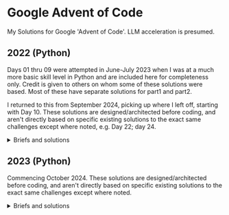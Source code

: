 # Google Advent of Code

My Solutions for Google 'Advent of Code'. LLM acceleration is presumed.

## 2022 (Python)

Days 01 thru 09 were attempted in June-July 2023 when I was at a much more basic skill level in Python and are included here for completeness only. Credit is given to others on whom some of these solutions were based. Most of these have separate solutions for part1 and part2.

I returned to this from September 2024, picking up where I left off, starting with Day 10. These solutions are designed/architected before coding, and aren't directly based on specific existing solutions to the exact same challenges except where noted, e.g. Day 22; day 24. 

<details>
  <summary>Briefs and solutions</summary>

| Brief | Solution | 
| ----- | --------- |
| [Day 1](https://adventofcode.com/2022/day/1)   | [day-01](./2022/day-01) |
| [Day 2](https://adventofcode.com/2022/day/2)   | [day-02](./2022/day-02) | 
| [Day 3](https://adventofcode.com/2022/day/3)   | [day-03](./2022/day-03) | 
| [Day 4](https://adventofcode.com/2022/day/4)   | [day-04](./2022/day-04) | 
| [Day 5](https://adventofcode.com/2022/day/5)   | [day-05](./2022/day-05) | 
| [Day 6](https://adventofcode.com/2022/day/6)   | [day-06](./2022/day-06) | 
| [Day 7](https://adventofcode.com/2022/day/7)   | [day-07](./2022/day-07) | 
| [Day 8](https://adventofcode.com/2022/day/8)   | [day-08](./2022/day-08) | 
| [Day 9](https://adventofcode.com/2022/day/9)   | [day-09](./2022/day-09) | 
| [Day 10](https://adventofcode.com/2022/day/10) | [day-10](./2022/day-10) |
| [Day 11](https://adventofcode.com/2022/day/11) | [day-11](./2022/day-11) |
| [Day 12](https://adventofcode.com/2022/day/12) | [day-12](./2022/day-12) |
| [Day 13](https://adventofcode.com/2022/day/13) | [day-13](./2022/day-13) |
| [Day 14](https://adventofcode.com/2022/day/14) | [day-14](./2022/day-14) |
| [Day 15](https://adventofcode.com/2022/day/15) | [day-15](./2022/day-15) |
| [Day 16](https://adventofcode.com/2022/day/16) | [day-16](./2022/day-16) |
| [Day 17](https://adventofcode.com/2022/day/17) | [day-17](./2022/day-17) |
| [Day 18](https://adventofcode.com/2022/day/18) | [day-18](./2022/day-18) |
| [Day 19](https://adventofcode.com/2022/day/19) | [day-19](./2022/day-19) |
| [Day 20](https://adventofcode.com/2022/day/20) | [day-20](./2022/day-20) |
| [Day 21](https://adventofcode.com/2022/day/21) | [day-21](./2022/day-21) |
| [Day 22](https://adventofcode.com/2022/day/22) | [day-22](./2022/day-22) |
| [Day 23](https://adventofcode.com/2022/day/23) | [day-23](./2022/day-23) |
| [Day 24](https://adventofcode.com/2022/day/24) | [day-24](./2022/day-24) |
| [Day 25](https://adventofcode.com/2022/day/25) | [day-25](./2022/day-25) |

</details>

## 2023 (Python)

Commencing October 2024. These solutions are designed/architected before coding, and aren't directly based on specific existing solutions to the exact same challenges except where noted. 

<details>
  <summary>Briefs and solutions</summary>

| Brief | Solution | 
| ----- | --------- |
| [Day 1](https://adventofcode.com/2023/day/1)   | [day-01](./2023/day-01) |

To follow

| [Day 2](https://adventofcode.com/2023/day/2)   | [day-02](./2023/day-02) | 
| [Day 3](https://adventofcode.com/2023/day/3)   | [day-03](./2023/day-03) | 
| [Day 4](https://adventofcode.com/2023/day/4)   | [day-04](./2023/day-04) | 
| [Day 5](https://adventofcode.com/2023/day/5)   | [day-05](./2023/day-05) | 
| [Day 6](https://adventofcode.com/2023/day/6)   | [day-06](./2023/day-06) | 
| [Day 7](https://adventofcode.com/2023/day/7)   | [day-07](./2023/day-07) | 
| [Day 8](https://adventofcode.com/2023/day/8)   | [day-08](./2023/day-08) | 
| [Day 9](https://adventofcode.com/2023/day/9)   | [day-09](./2023/day-09) | 
| [Day 10](https://adventofcode.com/2023/day/10) | [day-10](./2023/day-10) |
| [Day 11](https://adventofcode.com/2023/day/11) | [day-11](./2023/day-11) |
| [Day 12](https://adventofcode.com/2023/day/12) | [day-12](./2023/day-12) |
| [Day 13](https://adventofcode.com/2023/day/13) | [day-13](./2023/day-13) |
| [Day 14](https://adventofcode.com/2023/day/14) | [day-14](./2023/day-14) |
| [Day 15](https://adventofcode.com/2023/day/15) | [day-15](./2023/day-15) |
| [Day 16](https://adventofcode.com/2023/day/16) | [day-16](./2023/day-16) |
| [Day 17](https://adventofcode.com/2023/day/17) | [day-17](./2023/day-17) |
| [Day 18](https://adventofcode.com/2023/day/18) | [day-18](./2023/day-18) |
| [Day 19](https://adventofcode.com/2023/day/19) | [day-19](./2023/day-19) |
| [Day 20](https://adventofcode.com/2023/day/20) | [day-20](./2023/day-20) |
| [Day 21](https://adventofcode.com/2023/day/21) | [day-21](./2023/day-21) |
| [Day 22](https://adventofcode.com/2023/day/22) | [day-22](./2023/day-22) |
| [Day 23](https://adventofcode.com/2023/day/23) | [day-23](./2023/day-23) |
| [Day 24](https://adventofcode.com/2023/day/24) | [day-24](./2023/day-24) |
| [Day 25](https://adventofcode.com/2023/day/25) | [day-25](./2023/day-25) |

</details>